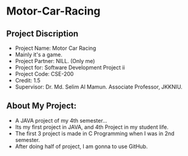 # Motor-Car-Racing
## Project Discription
* Project Name: Motor Car Racing 
* Mainly it's a game.
* Project Partner: NILL. (Only me) 
* Project for: Software Development Project ii
* Project Code: CSE-200 
* Credit: 1.5 
* Supervisor: Dr. Md. Selim Al Mamun. Associate Professor, JKKNIU.
## About My Project:
* A JAVA project of my 4th semester...
* Its my first project in JAVA, and 4th Project in my student life. 
* The first 3 project is made in C Programming when I was in 2nd semester. 
* After doing half of project, I am gonna to use GitHub.  

